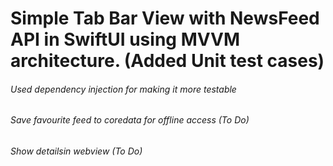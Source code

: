 # Simple Tab Bar View with NewsFeed API in SwiftUI using MVVM architecture. (Added Unit test cases)

###### Used dependency injection for making it more testable
###### Save favourite feed to coredata for offline access (To Do)
###### Show detailsin webview (To Do)
